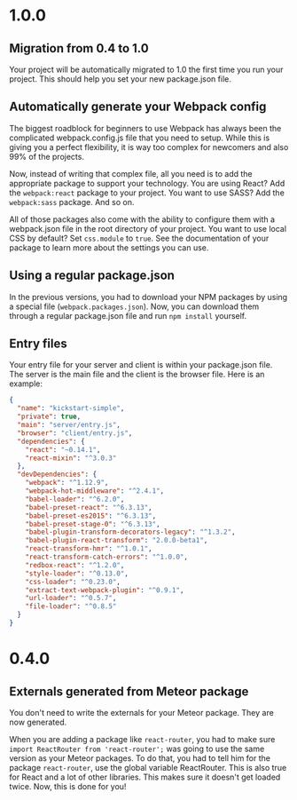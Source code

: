 # 1.0.0

## Migration from 0.4 to 1.0
Your project will be automatically migrated to 1.0 the first time you run your project. This should help you set your new package.json file.

## Automatically generate your Webpack config

The biggest roadblock for beginners to use Webpack has always been the complicated webpack.config.js file that you need to setup. While this is giving you a perfect flexibility, it is way too complex for newcomers and also 99% of the projects.

Now, instead of writing that complex file, all you need is to add the appropriate package to support your technology. You are using React? Add the `webpack:react` package to your project. You want to use SASS? Add the `webpack:sass` package. And so on.

All of those packages also come with the ability to configure them with a webpack.json file in the root directory of your project. You want to use local CSS by default? Set `css.module` to `true`. See the documentation of your package to learn more about the settings you can use.

## Using a regular package.json

In the previous versions, you had to download your NPM packages by using a special file (`webpack.packages.json`). Now, you can download them through a regular package.json file and run `npm install` yourself.

## Entry files
Your entry file for your server and client is within your package.json file. The server is the main file and the client is the browser file. Here is an example:

```json
{
  "name": "kickstart-simple",
  "private": true,
  "main": "server/entry.js",
  "browser": "client/entry.js",
  "dependencies": {
    "react": "~0.14.1",
    "react-mixin": "^3.0.3"
  },
  "devDependencies": {
    "webpack": "^1.12.9",
    "webpack-hot-middleware": "^2.4.1",
    "babel-loader": "^6.2.0",
    "babel-preset-react": "^6.3.13",
    "babel-preset-es2015": "^6.3.13",
    "babel-preset-stage-0": "^6.3.13",
    "babel-plugin-transform-decorators-legacy": "^1.3.2",
    "babel-plugin-react-transform": "2.0.0-beta1",
    "react-transform-hmr": "^1.0.1",
    "react-transform-catch-errors": "^1.0.0",
    "redbox-react": "^1.2.0",
    "style-loader": "^0.13.0",
    "css-loader": "^0.23.0",
    "extract-text-webpack-plugin": "^0.9.1",
    "url-loader": "^0.5.7",
    "file-loader": "^0.8.5"
  }
}
```

# 0.4.0

## Externals generated from Meteor package

You don't need to write the externals for your Meteor package. They are now generated.

When you are adding a package like `react-router`, you had to make sure `import ReactRouter from 'react-router';` was going to use the same version as your Meteor packages. To do that, you had to tell him for the package `react-router`, use the global variable ReactRouter. This is also true for React and a lot of other libraries. This makes sure it doesn't get loaded twice. Now, this is done for you!
